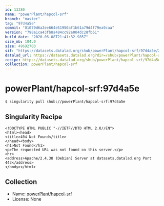 ```yaml
---
id: 13280
name: "powerPlant/hapcol-srf"
branch: "master"
tag: "97d4a5e"
commit: "01079d6a2ee664e51950af1b61a79d4f79ea9caa"
version: "798a1ca43fb8a484cc92e004dc28fb51"
build_date: "2020-06-08T21:41:32.985Z"
size_mb: 104.0
size: 49692703
sif: "https://datasets.datalad.org/shub/powerPlant/hapcol-srf/97d4a5e/2020-06-08-01079d6a-798a1ca4/798a1ca43fb8a484cc92e004dc28fb51.sif"
datalad_url: https://datasets.datalad.org?dir=/shub/powerPlant/hapcol-srf/97d4a5e/2020-06-08-01079d6a-798a1ca4/
recipe: https://datasets.datalad.org/shub/powerPlant/hapcol-srf/97d4a5e/2020-06-08-01079d6a-798a1ca4/Singularity
collection: powerPlant/hapcol-srf
---
```


# powerPlant/hapcol-srf:97d4a5e

```bash
$ singularity pull shub://powerPlant/hapcol-srf:97d4a5e
```

## Singularity Recipe

```singularity
<!DOCTYPE HTML PUBLIC "-//IETF//DTD HTML 2.0//EN">
<html><head>
<title>404 Not Found</title>
</head><body>
<h1>Not Found</h1>
<p>The requested URL was not found on this server.</p>
<hr>
<address>Apache/2.4.38 (Debian) Server at datasets.datalad.org Port 443</address>
</body></html>
```

## Collection

 - Name: [powerPlant/hapcol-srf](https://github.com/powerPlant/hapcol-srf)
 - License: None

